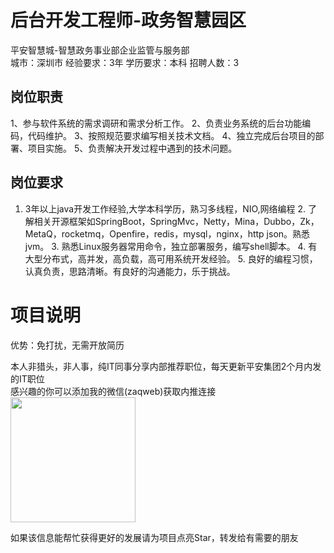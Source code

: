 # 后台开发工程师-政务智慧园区
平安智慧城-智慧政务事业部企业监管与服务部  
城市：深圳市 经验要求：3年 学历要求：本科  招聘人数：3

## 岗位职责
1、参与软件系统的需求调研和需求分析工作。
   2、负责业务系统的后台功能编码，代码维护。
   3、按照规范要求编写相关技术文档。
   4、独立完成后台项目的部署、项目实施。
   5、负责解决开发过程中遇到的技术问题。

## 岗位要求
1. 3年以上java开发工作经验,大学本科学历，熟习多线程，NIO,网络编程
   2. 了解相关开源框架如SpringBoot，SpringMvc，Netty，Mina，Dubbo，Zk，MetaQ，rocketmq，Openfire，redis，mysql，nginx，http json。熟悉jvm。
   3. 熟悉Linux服务器常用命令，独立部署服务，编写shell脚本。
   4. 有大型分布式，高并发，高负载，高可用系统开发经验。
   5. 良好的编程习惯，认真负责，思路清晰。有良好的沟通能力，乐于挑战。

# 项目说明

优势：免打扰，无需开放简历

本人非猎头，非人事，纯IT同事分享内部推荐职位，每天更新平安集团2个月内发的IT职位  
感兴趣的你可以添加我的微信(zaqweb)获取内推连接  
<img src="https://github.com/zaqweb/PA-IT-JOBS/blob/master/WechatICode.jpeg"  height="200" width="200">

如果该信息能帮忙获得更好的发展请为项目点亮Star，转发给有需要的朋友




